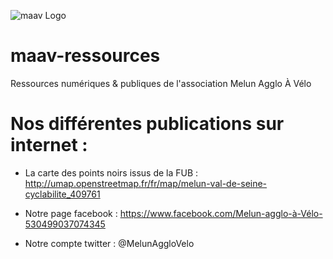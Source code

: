 ![maav Logo]( /maav-ressources/logo/logo_maav.jpg )

# maav-ressources
Ressources numériques & publiques de l'association Melun Agglo À Vélo

# Nos différentes publications sur internet :

* La carte des points noirs issus de la FUB :
http://umap.openstreetmap.fr/fr/map/melun-val-de-seine-cyclabilite_409761

* Notre page facebook :
https://www.facebook.com/Melun-agglo-à-Vélo-530499037074345

* Notre compte twitter : 
@MelunAggloVelo

